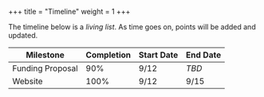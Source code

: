 +++
title = "Timeline"
weight = 1
+++

The timeline below is a _living list_.
As time goes on, points will be added and updated.

| Milestone        | Completion | Start Date | End Date |
|------------------|------------|------------|----------|
| Funding Proposal | 90%        | 9/12       | *TBD*    |
| Website          | 100%       | 9/12       | 9/15     |

